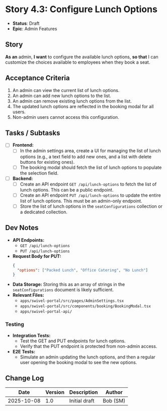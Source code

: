 # Story 4.3: Configure Lunch Options

- **Status**: Draft
- **Epic**: Admin Features

## Story

**As an** admin,
**I want** to configure the available lunch options,
**so that** I can customize the choices available to employees when they book a seat.

## Acceptance Criteria

1. An admin can view the current list of lunch options.
2. An admin can add new lunch options to the list.
3. An admin can remove existing lunch options from the list.
4. The updated lunch options are reflected in the booking modal for all users.
5. Non-admin users cannot access this configuration.

## Tasks / Subtasks

- [ ] **Frontend:**
  - [ ] In the admin settings area, create a UI for managing the list of lunch options (e.g., a text field to add new ones, and a list with delete buttons for existing ones).
  - [ ] The booking modal should fetch the list of lunch options to populate the selection field.
- [ ] **Backend:**
  - [ ] Create an API endpoint `GET /api/lunch-options` to fetch the list of lunch options. This can be a public endpoint.
  - [ ] Create an API endpoint `PUT /api/lunch-options` to update the entire list of lunch options. This must be an admin-only endpoint.
  - [ ] Store the list of lunch options in the `seatConfigurations` collection or a dedicated collection.

## Dev Notes

- **API Endpoints:**
  - `GET /api/lunch-options`
  - `PUT /api/lunch-options`
- **Request Body for PUT:**
  ```json
  {
    "options": ["Packed Lunch", "Office Catering", "No Lunch"]
  }
  ```
- **Data Storage:** Storing this as an array of strings in the `seatConfigurations` document is likely sufficient.
- **Relevant Files:**
  - `apps/swivel-portal/src/pages/AdminSettings.tsx`
  - `apps/swivel-portal/src/components/booking/BookingModal.tsx`
  - `apps/swivel-portal-api/`

### Testing

- **Integration Tests:**
  - Test the GET and PUT endpoints for lunch options.
  - Verify that the PUT endpoint is protected from non-admin access.
- **E2E Tests:**
  - Simulate an admin updating the lunch options, and then a regular user opening the booking modal to see the new options.

## Change Log

| Date | Version | Description | Author |
| --- | --- | --- | --- |
| 2025-10-08 | 1.0 | Initial draft | Bob (SM) |
